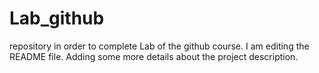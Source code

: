 # Lab_github
repository in order to complete Lab of the github course.
I am editing the README file. Adding some more details about the project description.
